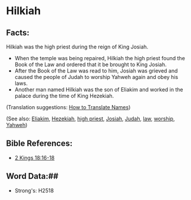 # Hilkiah #

## Facts: ##

Hilkiah was the high priest during the reign of King Josiah. 

* When the temple was being repaired, Hilkiah the high priest found the Book of the Law and ordered that it be brought to King Josiah.
* After the Book of the Law was read to him, Josiah was grieved and caused the people of Judah to worship Yahweh again and obey his laws.
* Another man named Hilkiah was the son of Eliakim and worked in the palace during the time of King Hezekiah.

(Translation suggestions: [How to Translate Names](rc://en/ta/man/translate/translate-names))

(See also: [Eliakim](eliakim.md), [Hezekiah](hezekiah.md), [high priest](../kt/highpriest.md), [Josiah](josiah.md), [Judah](kingdomofjudah.md), [law](../other/law.md), [worship](../kt/worship.md), [Yahweh](../kt/yahweh.md))

## Bible References: ##

* [2 Kings 18:16-18](rc://en/tn/help/2ki/18/16)

## Word Data:##

* Strong's: H2518
